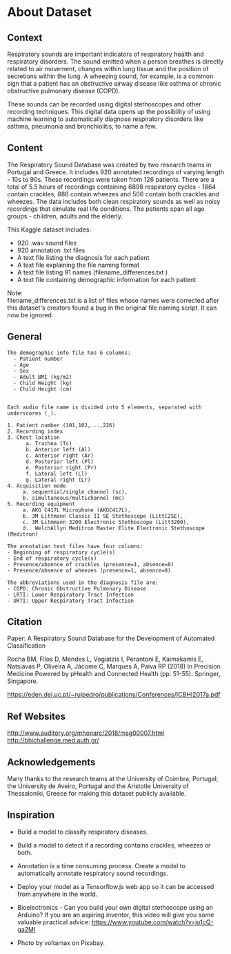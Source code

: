 # About Dataset

## Context
Respiratory sounds are important indicators of respiratory health and respiratory disorders. The sound emitted when a person breathes is directly related to air movement, changes within lung tissue and the position of secretions within the lung. A wheezing sound, for example, is a common sign that a patient has an obstructive airway disease like asthma or chronic obstructive pulmonary disease (COPD).

These sounds can be recorded using digital stethoscopes and other recording techniques. This digital data opens up the possibility of using machine learning to automatically diagnose respiratory disorders like asthma, pneumonia and bronchiolitis, to name a few.

## Content
The Respiratory Sound Database was created by two research teams in Portugal and Greece. It includes 920 annotated recordings of varying length - 10s to 90s. These recordings were taken from 126 patients. There are a total of 5.5 hours of recordings containing 6898 respiratory cycles - 1864 contain crackles, 886 contain wheezes and 506 contain both crackles and wheezes. The data includes both clean respiratory sounds as well as noisy recordings that simulate real life conditions. The patients span all age groups - children, adults and the elderly.

This Kaggle dataset includes:

- 920 .wav sound files  
- 920 annotation .txt files  
- A text file listing the diagnosis for each patient  
- A text file explaining the file naming format  
- A text file listing 91 names (filename_differences.txt )  
- A text file containing demographic information for each patient  

Note:  
filename_differences.txt is a list of files whose names were corrected after this dataset's creators found a bug in the original file naming script. It can now be ignored.

## General

```
The demographic info file has 6 columns:
  - Patient number
  - Age
  - Sex
  - Adult BMI (kg/m2)
  - Child Weight (kg)
  - Child Height (cm)


Each audio file name is divided into 5 elements, separated with underscores (_).

1. Patient number (101,102,...,226)
2. Recording index
3. Chest location 
      a. Trachea (Tc)
      b. Anterior left (Al)
      c. Anterior right (Ar)
      d. Posterior left (Pl)
      e. Posterior right (Pr)
      f. Lateral left (Ll)
      g. Lateral right (Lr)
4. Acquisition mode 
     a. sequential/single channel (sc), 
     b. simultaneous/multichannel (mc)
5. Recording equipment 
     a. AKG C417L Microphone (AKGC417L), 
     b. 3M Littmann Classic II SE Stethoscope (LittC2SE), 
     c. 3M Litmmann 3200 Electronic Stethoscope (Litt3200), 
     d.  WelchAllyn Meditron Master Elite Electronic Stethoscope (Meditron)

The annotation text files have four columns:
- Beginning of respiratory cycle(s)
- End of respiratory cycle(s)
- Presence/absence of crackles (presence=1, absence=0)
- Presence/absence of wheezes (presence=1, absence=0)

The abbreviations used in the diagnosis file are:
- COPD: Chronic Obstructive Pulmonary Disease
- LRTI: Lower Respiratory Tract Infection
- URTI: Upper Respiratory Tract Infection
```

## Citation
Paper: Α Respiratory Sound Database for the Development of Automated Classification  

Rocha BM, Filos D, Mendes L, Vogiatzis I, Perantoni E, Kaimakamis E, Natsiavas P, Oliveira A, Jácome C, Marques A, Paiva RP (2018) In Precision Medicine Powered by pHealth and Connected Health (pp. 51-55). Springer, Singapore.

https://eden.dei.uc.pt/~ruipedro/publications/Conferences/ICBHI2017a.pdf

## Ref Websites

http://www.auditory.org/mhonarc/2018/msg00007.html  
http://bhichallenge.med.auth.gr/

## Acknowledgements
Many thanks to the research teams at the University of Coimbra, Portugal; the University de Aveiro, Portugal and the Aristotle University of Thessaloniki, Greece for making this dataset publicly available.

## Inspiration

- Build a model to classify respiratory diseases.
- Build a model to detect if a recording contains crackles, wheezes or both.
- Annotation is a time consuming process. Create a model to automatically annotate respiratory sound recordings.
- Deploy your model as a Tensorflow.js web app so it can be accessed from anywhere in the world.
- Bioelectronics - Can you build your own digital stethoscope using an Arduino? If you are an aspiring inventor, this video will give you some valuable practical advice: https://www.youtube.com/watch?v=jo1cQ-ga2MI

- Photo by voltamax on Pixabay.